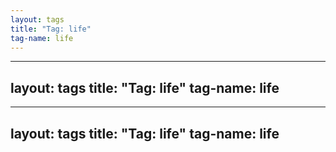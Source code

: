 ```yaml
---
layout: tags
title: "Tag: life"
tag-name: life
---
```

---
layout: tags
title: "Tag: life"
tag-name: life
---
---
layout: tags
title: "Tag: life"
tag-name: life
---
